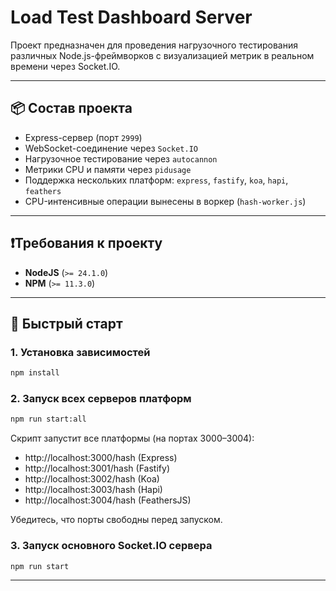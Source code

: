 # Load Test Dashboard Server

Проект предназначен для проведения нагрузочного тестирования различных Node.js-фреймворков с визуализацией метрик в реальном времени через Socket.IO.

---

## 📦 Состав проекта

- Express-сервер (порт `2999`)
- WebSocket-соединение через `Socket.IO`
- Нагрузочное тестирование через `autocannon`
- Метрики CPU и памяти через `pidusage`
- Поддержка нескольких платформ: `express`, `fastify`, `koa`, `hapi`, `feathers`
- CPU-интенсивные операции вынесены в воркер (`hash-worker.js`)

---

## ❗Требования к проекту
* **NodeJS** (`>= 24.1.0`)
* **NPM** (`>= 11.3.0`)

---

## 🚀 Быстрый старт

### 1. Установка зависимостей

```bash
npm install
```

### 2. Запуск всех серверов платформ

```bash
npm run start:all
```

Скрипт запустит все платформы (на портах 3000–3004):

* http://localhost:3000/hash (Express)
* http://localhost:3001/hash (Fastify)
* http://localhost:3002/hash (Koa)
* http://localhost:3003/hash (Hapi)
* http://localhost:3004/hash (FeathersJS)

Убедитесь, что порты свободны перед запуском.

### 3. Запуск основного Socket.IO сервера

```bash
npm run start
```

---
